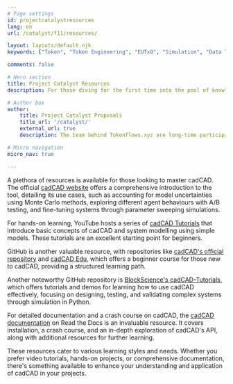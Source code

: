 ```yaml
---
# Page settings
id: projectcatalystresources
lang: en
url: /catalyst/f11/resources/

layout: layouts/default.njk
keywords: ["Token", "Token Engineering", "EUTxO", "Simulation", "Data Tools", "Modelling", "cadCAD", "Education", "Project Catalyst"]

comments: false

# Hero section
title: Project Catalyst Resources
description: For those diving for the first time into the pool of knowledge about token engineering and complex system modelling, cadCAD stands out as an indispensable resource. cadCAD, which stands for complex adaptive dynamics Computer-Aided Design, is a Python-based framework that aids in the design, simulation, validation, and operation of complex systems. It is particularly tailored for exploring "what if" scenarios, allowing users to simulate the impact of various actions on a system to make informed decisions.

# Author box
author:
    title: Project Catalyst Proposals
    title_url: '/catalyst/'
    external_url: true
    description: The team behind Tokenflows.xyz are long-time participants in Project Catalyst, the Cardano ecosystem's innovation engine. Support from other members of the ecosystem enables us to deliver this content freely.

# Micro navigation
micro_nav: true

---
```


A plethora of resources is available for those looking to master cadCAD. The official [cadCAD website](https://cadcad.org/) offers a comprehensive introduction to the tool, detailing its use cases, such as accounting for model uncertainties using Monte Carlo methods, exploring different agent behaviours with A/B testing, and fine-tuning systems through parameter sweeping simulations.

For hands-on learning, YouTube hosts a series of [cadCAD Tutorials](https://www.youtube.com/playlist?list=PLmWm8ksQq4YKtdRV-SoinhV6LbQMgX1we) that introduce basic concepts of cadCAD and system modelling using simple models. These tutorials are an excellent starting point for beginners.

GitHub is another valuable resource, with repositories like [cadCAD's official repository](https://github.com/cadCAD-org/cadCAD) and [cadCAD Edu](https://www.cadcad.education/), which offers a beginner course for those new to cadCAD, providing a structured learning path.

Another noteworthy GitHub repository is [BlockScience's cadCAD-Tutorials](https://github.com/BlockScience/cadCAD-Tutorials), which offers tutorials and demos for learning how to use cadCAD effectively, focusing on designing, testing, and validating complex systems through simulation in Python.

For detailed documentation and a crash course on cadCAD, the [cadCAD documentation](https://cadcad.readthedocs.io/en/latest/index.html) on Read the Docs is an invaluable resource. It covers installation, a crash course, and an in-depth exploration of cadCAD's API, along with additional resources for further learning.

These resources cater to various learning styles and needs. Whether you prefer video tutorials, hands-on projects, or comprehensive documentation, there's something available to enhance your understanding and application of cadCAD in your projects.

